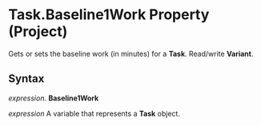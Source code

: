 
# Task.Baseline1Work Property (Project)

Gets or sets the baseline work (in minutes) for a  **Task**. Read/write **Variant**.


## Syntax

 _expression_. **Baseline1Work**

 _expression_ A variable that represents a **Task** object.

